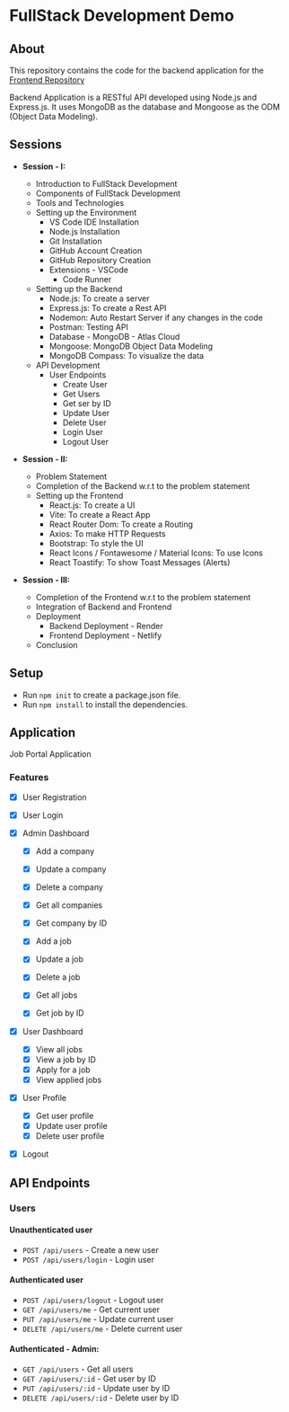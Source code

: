 # FullStack Development Demo

## About

This repository contains the code for the backend application for the [Frontend Repository](https://github.com/praveen220704/Job-Portal_Frontend)

Backend Application is a RESTful API developed using Node.js and Express.js. It uses MongoDB as the database and Mongoose as the ODM (Object Data Modeling).


## Sessions

- **Session - I:**
    - Introduction to FullStack Development
    - Components of FullStack Development
    - Tools and Technologies
    - Setting up the Environment
        - VS Code IDE Installation
        - Node.js Installation
        - Git Installation
        - GitHub Account Creation
        - GitHub Repository Creation 
        - Extensions - VSCode
            - Code Runner
    - Setting up the Backend
        - Node.js: To create a server
        - Express.js: To create a Rest API
        - Nodemon: Auto Restart Server if any changes in the code
        - Postman: Testing API
        - Database - MongoDB - Atlas Cloud
        - Mongoose: MongoDB Object Data Modeling
        - MongoDB Compass: To visualize the data
    - API Development 
        - User Endpoints
            - Create User
            - Get Users
            - Get ser by ID
            - Update User
            - Delete User
            - Login User
            - Logout User

- **Session - II:**
    - Problem Statement
    - Completion of the Backend w.r.t to the problem statement
    - Setting up the Frontend
        - React.js: To create a UI
        - Vite: To create a React App
        - React Router Dom: To create a Routing
        - Axios: To make HTTP Requests
        - Bootstrap: To style the UI
        - React Icons / Fontawesome / Material Icons: To use Icons
        - React Toastify: To show Toast Messages (Alerts)
    
- **Session - III:**
    - Completion of the Frontend w.r.t to the problem statement
    - Integration of Backend and Frontend
    - Deployment
        - Backend Deployment - Render
        - Frontend Deployment - Netlify
    - Conclusion

## Setup

- Run `npm init` to create a package.json file.
- Run `npm install` to install the dependencies.

## Application

Job Portal Application

### Features

- [x] User Registration
- [x] User Login

- [x] Admin Dashboard

  - [x] Add a company
  - [x] Update a company
  - [x] Delete a company
  - [x] Get all companies
  - [x] Get company by ID

  - [x] Add a job
  - [x] Update a job
  - [x] Delete a job
  - [x] Get all jobs
  - [x] Get job by ID

- [x] User Dashboard

  - [x] View all jobs
  - [x] View a job by ID
  - [x] Apply for a job
  - [x] View applied jobs

- [x] User Profile

  - [x] Get user profile
  - [x] Update user profile
  - [x] Delete user profile

- [x] Logout

## API Endpoints

### Users

#### Unauthenticated user

- `POST /api/users` - Create a new user
- `POST /api/users/login` - Login user

#### Authenticated user

- `POST /api/users/logout` - Logout user
- `GET /api/users/me` - Get current user
- `PUT /api/users/me` - Update current user
- `DELETE /api/users/me` - Delete current user

#### Authenticated - Admin:

- `GET /api/users` - Get all users
- `GET /api/users/:id` - Get user by ID
- `PUT /api/users/:id` - Update user by ID
- `DELETE /api/users/:id` - Delete user by ID
